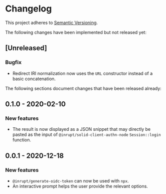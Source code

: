 # Changelog

This project adheres to [Semantic Versioning](http://semver.org/spec/v2.0.0.html).

The following changes have been implemented but not released yet:

## [Unreleased]

### Bugfix

- Redirect IRI normalization now uses the `URL` constructor instead of a basic concatenation.

The following sections document changes that have been released already:

## 0.1.0 - 2020-02-10

### New features

- The result is now displayed as a JSON snippet that may directly be pasted as the
  input of `@inrupt/solid-client-authn-node` `Session::login` function.

## 0.0.1 - 2020-12-18

### New features

- `@inrupt/generate-oidc-token` can now be used with `npx`.
- An interactive prompt helps the user provide the relevant options.

